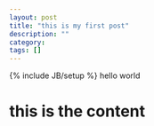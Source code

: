 ```yaml
---
layout: post
title: "this is my first post"
description: ""
category: 
tags: []
---
```

{% include JB/setup %}
hello world 
<h1 this is the head1 /h1>
<p>
this is the content
</p>
